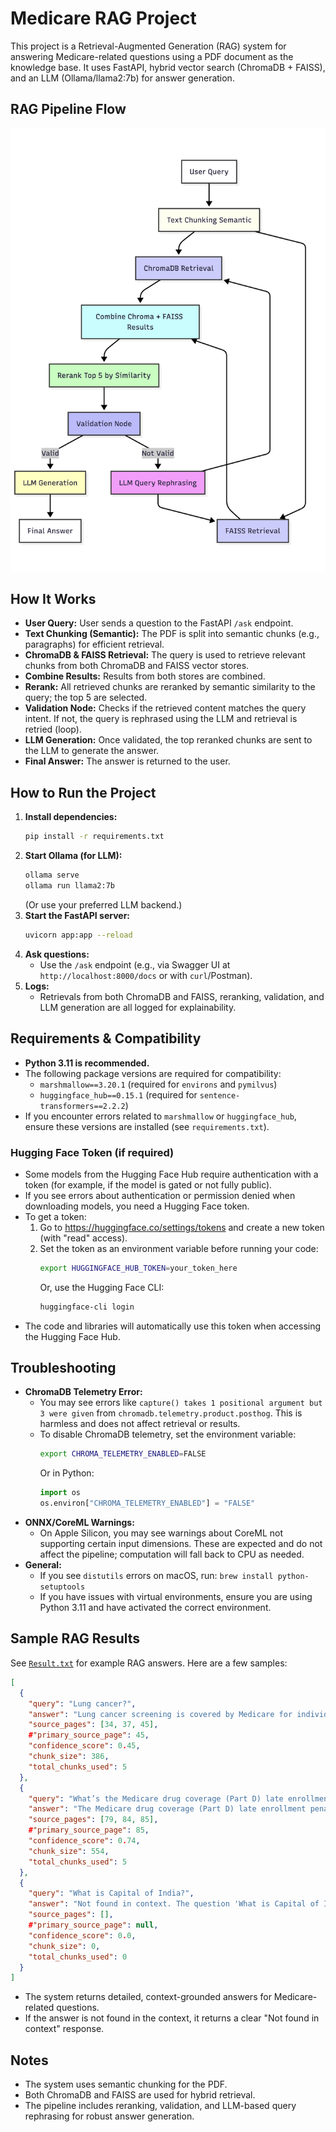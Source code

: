 # Medicare RAG Project

This project is a Retrieval-Augmented Generation (RAG) system for answering Medicare-related questions using a PDF document as the knowledge base. It uses FastAPI, hybrid vector search (ChromaDB + FAISS), and an LLM (Ollama/llama2:7b) for answer generation.

## RAG Pipeline Flow

![RAG Pipeline Flow](images/rag_pipeline_flow.png)

## How It Works
- **User Query:** User sends a question to the FastAPI `/ask` endpoint.
- **Text Chunking (Semantic):** The PDF is split into semantic chunks (e.g., paragraphs) for efficient retrieval.
- **ChromaDB & FAISS Retrieval:** The query is used to retrieve relevant chunks from both ChromaDB and FAISS vector stores.
- **Combine Results:** Results from both stores are combined.
- **Rerank:** All retrieved chunks are reranked by semantic similarity to the query; the top 5 are selected.
- **Validation Node:** Checks if the retrieved content matches the query intent. If not, the query is rephrased using the LLM and retrieval is retried (loop).
- **LLM Generation:** Once validated, the top reranked chunks are sent to the LLM to generate the answer.
- **Final Answer:** The answer is returned to the user.

## How to Run the Project

1. **Install dependencies:**
   ```bash
   pip install -r requirements.txt
   ```
2. **Start Ollama (for LLM):**
   ```bash
   ollama serve
   ollama run llama2:7b
   ```
   (Or use your preferred LLM backend.)
3. **Start the FastAPI server:**
   ```bash
   uvicorn app:app --reload
   ```
4. **Ask questions:**
   - Use the `/ask` endpoint (e.g., via Swagger UI at `http://localhost:8000/docs` or with `curl`/Postman).
5. **Logs:**
   - Retrievals from both ChromaDB and FAISS, reranking, validation, and LLM generation are all logged for explainability.

## Requirements & Compatibility
- **Python 3.11 is recommended.**
- The following package versions are required for compatibility:
  - `marshmallow==3.20.1` (required for `environs` and `pymilvus`)
  - `huggingface_hub==0.15.1` (required for `sentence-transformers==2.2.2`)
- If you encounter errors related to `marshmallow` or `huggingface_hub`, ensure these versions are installed (see `requirements.txt`).

### Hugging Face Token (if required)
- Some models from the Hugging Face Hub require authentication with a token (for example, if the model is gated or not fully public).
- If you see errors about authentication or permission denied when downloading models, you need a Hugging Face token.
- To get a token:
  1. Go to https://huggingface.co/settings/tokens and create a new token (with "read" access).
  2. Set the token as an environment variable before running your code:
     ```sh
     export HUGGINGFACE_HUB_TOKEN=your_token_here
     ```
     Or, use the Hugging Face CLI:
     ```sh
     huggingface-cli login
     ```
- The code and libraries will automatically use this token when accessing the Hugging Face Hub.

## Troubleshooting
- **ChromaDB Telemetry Error:**
  - You may see errors like `capture() takes 1 positional argument but 3 were given` from `chromadb.telemetry.product.posthog`. This is harmless and does not affect retrieval or results.
  - To disable ChromaDB telemetry, set the environment variable:
    ```sh
    export CHROMA_TELEMETRY_ENABLED=FALSE
    ```
    Or in Python:
    ```python
    import os
    os.environ["CHROMA_TELEMETRY_ENABLED"] = "FALSE"
    ```
- **ONNX/CoreML Warnings:**
  - On Apple Silicon, you may see warnings about CoreML not supporting certain input dimensions. These are expected and do not affect the pipeline; computation will fall back to CPU as needed.
- **General:**
  - If you see `distutils` errors on macOS, run: `brew install python-setuptools`
  - If you have issues with virtual environments, ensure you are using Python 3.11 and have activated the correct environment.

## Sample RAG Results

See [`Result.txt`](./Result.txt) for example RAG answers. Here are a few samples:

```json
[
  {
    "query": "Lung cancer?",
    "answer": "Lung cancer screening is covered by Medicare for individuals between the ages of 50-77 who have a history of smoking and meet certain criteria. The Part B deductible applies, and you pay nothing for this screening test if your doctor accepts assignment. Before your first lung cancer screening, you'll need to schedule an appointment with a health care provider to discuss the benefits and risks of lung cancer screening to decide if the screening is right for you. Requirements/conditions: * You're between 50-77 years old. * You don't have signs or symptoms of lung cancer (you're asymptomatic). * You've had a history of smoking. * You have a tobacco smoking history of at least 20 'pack years' (an average of one pack—20 cigarettes—per day for 20 years). * You get an order from your doctor.",
    "source_pages": [34, 37, 45],
    #"primary_source_page": 45,
    "confidence_score": 0.45,
    "chunk_size": 386,
    "total_chunks_used": 5
  },
  {
    "query": "What’s the Medicare drug coverage (Part D) late enrollment penalty?",
    "answer": "The Medicare drug coverage (Part D) late enrollment penalty is calculated by multiplying 1% of the 'national base beneficiary premium' ($36.78 in 2025) by the number of full, uncovered months that you were eligible but didn't have Medicare drug coverage (Part D) and went without other creditable prescription drug coverage. The final amount is rounded to the nearest $0.10 and added to your monthly premium. Requirements or conditions mentioned in the context for calculating the late enrollment penalty include: * How long you didn't have credible prescription drug coverage (Part D) after your Initial Enrollment Period ended * Whether you had other credible prescription drug coverage (Part D) * Your eligibility for Medicare drug coverage (Part D) * The national base beneficiary premium amount ($36.78 in 2025) * The rounding rule to the nearest $0.10 for the final amount.",
    "source_pages": [79, 84, 85],
    #"primary_source_page": 85,
    "confidence_score": 0.74,
    "chunk_size": 554,
    "total_chunks_used": 5
  },
  {
    "query": "What is Capital of India?",
    "answer": "Not found in context. The question 'What is Capital of India?' does not appear in the provided context.",
    "source_pages": [],
    #"primary_source_page": null,
    "confidence_score": 0.0,
    "chunk_size": 0,
    "total_chunks_used": 0
  }
]
```

- The system returns detailed, context-grounded answers for Medicare-related questions.
- If the answer is not found in the context, it returns a clear "Not found in context" response.

## Notes
- The system uses semantic chunking for the PDF.
- Both ChromaDB and FAISS are used for hybrid retrieval.
- The pipeline includes reranking, validation, and LLM-based query rephrasing for robust answer generation. 